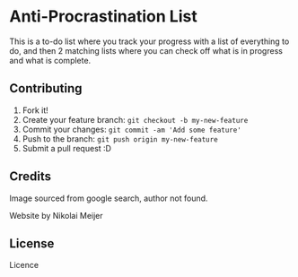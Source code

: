 # Anti-Procrastination List

This is a to-do list where you track your progress with a list of everything to do, and then 2 matching lists where you can check off what is in progress and what is complete.


## Contributing

1. Fork it!
2. Create your feature branch: `git checkout -b my-new-feature`
3. Commit your changes: `git commit -am 'Add some feature'`
4. Push to the branch: `git push origin my-new-feature`
5. Submit a pull request :D

## Credits

Image sourced from google search, author not found.

Website by Nikolai Meijer

## License

Licence